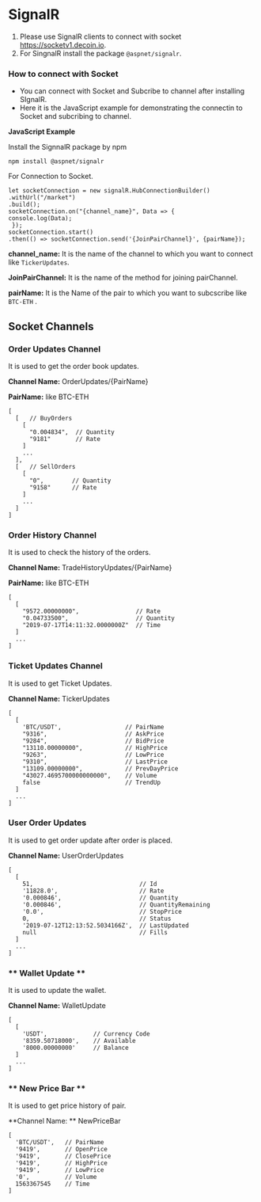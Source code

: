 
# SignalR


 1. Please use SignalR clients to connect with socket https://socketv1.decoin.io.
 2. For SingnalR install the package `@aspnet/signalr`.

### How to connect with Socket
- You can connect with Socket and Subcribe to channel after installing SIgnalR. 
- Here it is the JavaScript example for demonstrating the connectin to Socket and subcribing to channel.


**JavaScript Example**
   
   Install the SignnalR package by npm
          
    npm install @aspnet/signalr

For Connection to Socket.  
   
    let socketConnection = new signalR.HubConnectionBuilder()
    .withUrl("/market")
    .build();
    socketConnection.on("{channel_name}", Data => {
    console.log(Data);
     });
    socketConnection.start()
    .then(() => socketConnection.send('{JoinPairChannel}', {pairName});
    
**channel_name:** It is the name of the channel to which you want to connect like `TickerUpdates`.

**JoinPairChannel:** It is the name of the method for joining pairChannel.

**pairName:** It is the Name of the pair to which you want to subcscribe like `BTC-ETH` .  
 
## Socket Channels

### **Order Updates Channel**

It is used to get the order book updates.

**Channel Name:** OrderUpdates/{PairName}

**PairName:** like BTC-ETH

	[
	  [   // BuyOrders
	    [	
	      "0.004834",  // Quantity			
	      "9181"       // Rate			
	    ]
	    ...
	  ],								
	  [   // SellOrders
	    [								
	      "0",        // Quantity			
	      "9158"      // Rate	
	    ]
	    ...
	  ]								
	]

### **Order History Channel**

It is used to check the history of the orders.

**Channel Name:** TradeHistoryUpdates/{PairName}

**PairName:** like BTC-ETH

	[
	  [ 	
	    "9572.00000000",                // Rate
	    "0.04733500",                   // Quantity
	    "2019-07-17T14:11:32.0000000Z"  // Time
	  ] 
	  ...
	]	

### **Ticket Updates Channel**

It is used to get Ticket Updates.

**Channel Name:** TickerUpdates

    [
	  [
	    'BTC/USDT',                  // PairName
	    "9316",                      // AskPrice
	    "9284",                      // BidPrice
	    "13110.00000000",            // HighPrice
	    "9263",                      // LowPrice
	    "9310",                      // LastPrice
	    "13109.00000000",            // PrevDayPrice
	    "43027.4695700000000000",    // Volume	
	    false                        // TrendUp
	  ]
	  ...
	]
  
### **User Order Updates**

It is used to get order update after order is placed.

**Channel Name:** UserOrderUpdates

    [ 
	  [ 
	    51,                              // Id
        '11828.0',                       // Rate
        '0.000846',                      // Quantity
        '0.000846',                      // QuantityRemaining
        '0.0',                           // StopPrice
        0,                               // Status
        '2019-07-12T12:13:52.5034166Z',  // LastUpdated
        null                             // Fills
	  ]
	  ...
	]                        

### ** Wallet Update ** 

It is used to update the wallet.

**Channel Name:** WalletUpdate

	[
	  [ 
	    'USDT',             // Currency Code
	    '8359.50718000', 	// Available
	    '8000.00000000' 	// Balance
	  ]
	  ...
	]
	
### ** New Price Bar **

It is used to get price history of pair.

**Channel Name: ** NewPriceBar

	[ 
	  'BTC/USDT',	// PairName
	  '9419',       // OpenPrice
	  '9419',       // ClosePrice
	  '9419',       // HighPrice
	  '9419',       // LowPrice
	  '0',          // Volume
	  1563367545    // Time
	]	